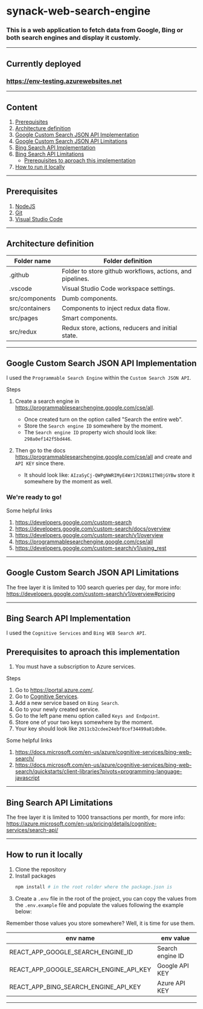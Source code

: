 # synack-web-search-engine

### This is a web application to fetch data from Google, Bing or both search engines and display it customly.
<hr />

## Currently deployed
### https://env-testing.azurewebsites.net
<hr />

## Content

1. [Prerequisites](#prerequisites)
2. [Architecture definition](#Architecture-definition)
3. [Google Custom Search JSON API Implementation](#Google-Custom-Search-JSON-API-Implementation)
4. [Google Custom Search JSON API Limitations](#Google-Custom-Search-JSON-API-Limitations)
5. [Bing Search API Implementation](#Bing-Search-API-Implementation)
6. [Bing Search API Limitations](#Bing-Search-API-Limitations)
    - [Prerequisites to aproach this implementation](#Prerequisites-to-aproach-this-implementation)
7. [How to run it locally](#How-to-run-it-locally)
<hr />

## Prerequisites
1. [NodeJS](https://nodejs.org/en/)
2. [Git](https://git-scm.com/)
3. [Visual Studio Code](https://code.visualstudio.com/)
<hr />

## Architecture definition

| Folder name    | Folder definition                                         |
| -------------- | --------------------------------------------------------- |
| .github        | Folder to store github workflows, actions, and pipelines. |
| .vscode        | Visual Studio Code workspace settings.                    |
| src/components | Dumb components.                                          |
| src/containers | Components to inject redux data flow.                     |
| src/pages      | Smart components.                                         |
| src/redux      | Redux store, actions, reducers and initial state.         |
<hr />

## Google Custom Search JSON API Implementation

I used the `Programmable Search Engine` within the `Custom Search JSON API`.

Steps
1. Create a search engine in https://programmablesearchengine.google.com/cse/all.
    - Once created turn on the option called "Search the entire web".
    - Store the `Search engine ID` somewhere by the moment.
    - The `Search engine ID` property wich should look like: `298a0ef142f5bd446`.

2. Then go to the docs https://programmablesearchengine.google.com/cse/all and create and `API KEY` since there.
    - It should look like: `AIzaSyCj-QWPgNWRIMyE4Wr17CDbN1ITW8jGYBw` store it somewhere by the moment as well.

### We're ready to go!

Some helpful links
1. https://developers.google.com/custom-search
2. https://developers.google.com/custom-search/docs/overview
3. https://developers.google.com/custom-search/v1/overview
4. https://programmablesearchengine.google.com/cse/all
5. https://developers.google.com/custom-search/v1/using_rest
<hr />

## Google Custom Search JSON API Limitations
The free layer it is limited to 100 search queries per day, for more info: <br />
https://developers.google.com/custom-search/v1/overview#pricing
<hr />

## Bing Search API Implementation

I used the `Cognitive Services` and `Bing WEB Search API`.

## Prerequisites to aproach this implementation
1. You must have a subscription to Azure services.

Steps
1. Go to https://portal.azure.com/.
2. Go to [Cognitive Services](https://portal.azure.com/#blade/HubsExtension/BrowseResource/resourceType/Microsoft.CognitiveServices).
3. Add a new service based on `Bing Search`.
4. Go to your newly created service.
5. Go to the left pane menu option called `Keys and Endpoint`.
6. Store one of your two keys somewhere by the moment.
7. Your key should look like `2011cb2cdee24ebf8cef34499a81db0e`.

Some helpful links
1. https://docs.microsoft.com/en-us/azure/cognitive-services/bing-web-search/
2. https://docs.microsoft.com/en-us/azure/cognitive-services/bing-web-search/quickstarts/client-libraries?pivots=programming-language-javascript

<hr />

## Bing Search API Limitations
The free layer it is limited to 1000 transactions per month, for more info: <br />
https://azure.microsoft.com/en-us/pricing/details/cognitive-services/search-api/
<hr />

## How to run it locally
1. Clone the repository
2. Install packages
    ```bash
    npm install # in the root rolder where the package.json is
    ```
2. Create a `.env` file in the root of the project, you can copy the values from the `.env.example` file and populate the values following the example below:

Remember those values you store somewhere? Well, it is time for use them.

| env name                               | env value         |
| -------------------------------------- | ----------------- |
| REACT_APP_GOOGLE_SEARCH_ENGINE_ID      | Search engine ID  |
| REACT_APP_GOOGLE_SEARCH_ENGINE_API_KEY | Google API KEY    |
| REACT_APP_BING_SEARCH_ENGINE_API_KEY   | Azure API KEY     |
<hr />
